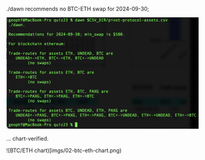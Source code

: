 ./dawn recommends no BTC-ETH swap for 2024-09-30; 

![./dawn recommendation](imgs/01-dawn-rec.jpg)

... chart-verified.

![BTC/ETH chart)[imgs/02-btc-eth-chart.png)
